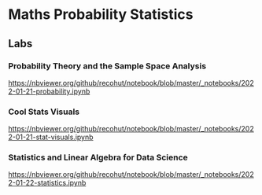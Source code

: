 # Maths Probability Statistics

## Labs

### Probability Theory and the Sample Space Analysis

https://nbviewer.org/github/recohut/notebook/blob/master/_notebooks/2022-01-21-probability.ipynb

### Cool Stats Visuals

https://nbviewer.org/github/recohut/notebook/blob/master/_notebooks/2022-01-21-stat-visuals.ipynb

### Statistics and Linear Algebra for Data Science

https://nbviewer.org/github/recohut/notebook/blob/master/_notebooks/2022-01-22-statistics.ipynb